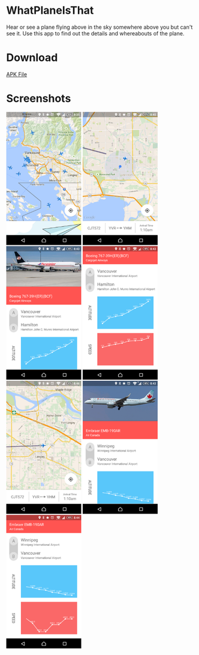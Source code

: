 # WhatPlaneIsThat
Hear or see a plane flying above in the sky somewhere above you but can't see it. Use this app to find out the details and whereabouts of the plane.

# Download
[APK File](https://github.com/gurinderhans/WhatPlaneIsThat/raw/master/app/android/WhatPlaneIsThat/app/app-release.apk)

# Screenshots
<img src="screenshots/1.png" alt="1" width=200>
<img src="screenshots/2.png" alt="2" width=200>
<img src="screenshots/3.png" alt="3" width=200>
<img src="screenshots/4.png" alt="4" width=200>
<img src="screenshots/5.png" alt="5" width=200>
<img src="screenshots/6.png" alt="6" width=200>
<img src="screenshots/7.png" alt="7" width=200>
